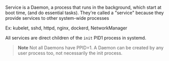Service is a Daemon, a process that runs in the background, which start at boot time, (and do essential tasks). They're called a "service" because they provide services to other system-wide processes

Ex: kubelet, sshd, httpd, nginx, dockerd, NetworkManager

All services are direct children of the `init` PID1 process in systemd. 

> **Note**
> Not all Daemons have PPID=1.
> A Daemon can be created by any user process too, not necessarily the init process.